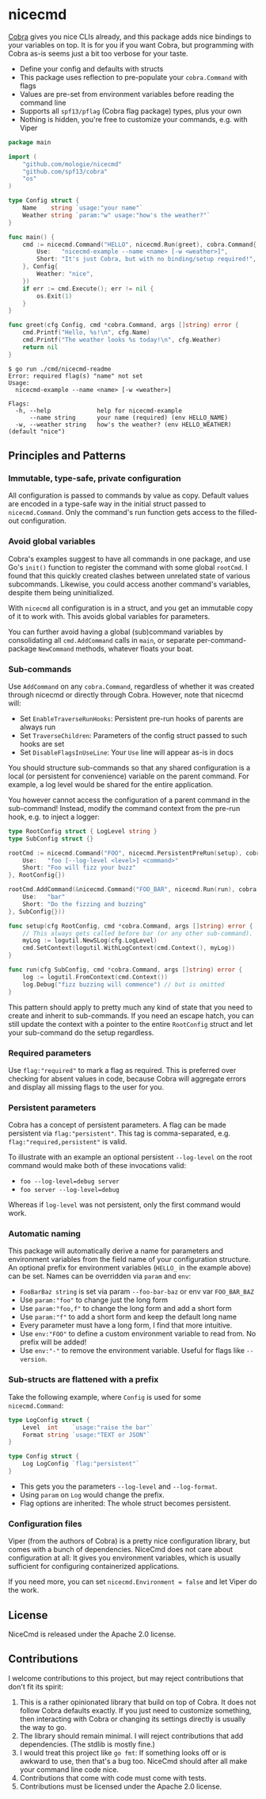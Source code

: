 nicecmd
=======

[Cobra](https://cobra.dev/) gives you nice CLIs already, and this package adds
nice bindings to your variables on top. It is for you if you want Cobra, but
programming with Cobra as-is seems just a bit too verbose for your taste.

* Define your config and defaults with structs
* This package uses reflection to pre-populate your `cobra.Command` with flags
* Values are pre-set from environment variables before reading the command line
* Supports all `spf13/pflag` (Cobra flag package) types, plus your own
* Nothing is hidden, you're free to customize your commands, e.g. with Viper

```go
package main

import (
	"github.com/mologie/nicecmd"
	"github.com/spf13/cobra"
	"os"
)

type Config struct {
	Name    string `usage:"your name"`
	Weather string `param:"w" usage:"how's the weather?"`
}

func main() {
	cmd := nicecmd.Command("HELLO", nicecmd.Run(greet), cobra.Command{
		Use:   "nicecmd-example --name <name> [-w <weather>]",
		Short: "It's just Cobra, but with no binding/setup required!",
	}, Config{
		Weather: "nice",
	})
	if err := cmd.Execute(); err != nil {
		os.Exit(1)
	}
}

func greet(cfg Config, cmd *cobra.Command, args []string) error {
	cmd.Printf("Hello, %s!\n", cfg.Name)
	cmd.Printf("The weather looks %s today!\n", cfg.Weather)
	return nil
}
```

```text
$ go run ./cmd/nicecmd-readme
Error: required flag(s) "name" not set
Usage:
  nicecmd-example --name <name> [-w <weather>]

Flags:
  -h, --help             help for nicecmd-example
      --name string      your name (required) (env HELLO_NAME)
  -w, --weather string   how's the weather? (env HELLO_WEATHER) (default "nice")
```

Principles and Patterns
-----------------------

### Immutable, type-safe, private configuration

All configuration is passed to commands by value as copy. Default values are encoded in a type-safe
way in the initial struct passed to `nicecmd.Command`. Only the command's run function gets access
to the filled-out configuration.

### Avoid global variables

Cobra's examples suggest to have all commands in one package, and use Go's `init()` function to
register the command with some global `rootCmd`. I found that this quickly created clashes between
unrelated state of various subcommands. Likewise, you could access another command's variables,
despite them being uninitialized.

With `nicecmd` all configuration is in a struct, and you get an immutable copy of it to work with.
This avoids global variables for parameters.

You can further avoid having a global (sub)command variables by consolidating all `cmd.AddCommand`
calls in `main`, or separate per-command-package `NewCommand` methods, whatever floats your boat.

### Sub-commands

Use `AddCommand` on any `cobra.Command`, regardless of whether it was created through nicecmd or
directly through Cobra. However, note that nicecmd will:

* Set `EnableTraverseRunHooks`: Persistent pre-run hooks of parents are always run
* Set `TraverseChildren`: Parameters of the config struct passed to such hooks are set
* Set `DisableFlagsInUseLine`: Your `Use` line will appear as-is in docs

You should structure sub-commands so that any shared configuration is a local (or persistent for
convenience) variable on the parent command. For example, a log level would be shared for the
entire application.

You however cannot access the configuration of a parent command in the sub-command! Instead, modify
the command context from the pre-run hook, e.g. to inject a logger:

```go
type RootConfig struct { LogLevel string }
type SubConfig struct {}

rootCmd := nicecmd.Command("FOO", nicecmd.PersistentPreRun(setup), cobra.Command{
	Use:   "foo [--log-level <level>] <command>"
	Short: "Foo will fizz your buzz"
}, RootConfig{})

rootCmd.AddCommand(&nicecmd.Command("FOO_BAR", nicecmd.Run(run), cobra.Command{
	Use:   "bar"
	Short: "Do the fizzing and buzzing"
}, SubConfig{}))

func setup(cfg RootConfig, cmd *cobra.Command, args []string) error {
	// This always gets called before bar (or any other sub-command).
	myLog := logutil.NewSLog(cfg.LogLevel)
	cmd.SetContext(logutil.WithLogContext(cmd.Context(), myLog))
}

func run(cfg SubConfig, cmd *cobra.Command, args []string) error {
	log := logutil.FromContext(cmd.Context())
	log.Debug("fizz buzzing will commence") // but is omitted
}
```

This pattern should apply to pretty much any kind of state that you need to create and inherit to
sub-commands. If you need an escape hatch, you can still update the context with a pointer to the
entire `RootConfig` struct and let your sub-command do the setup regardless.

### Required parameters

Use `flag:"required"` to mark a flag as required. This is preferred over checking for absent values
in code, because Cobra will aggregate errors and display all missing flags to the user for you.

### Persistent parameters

Cobra has a concept of persistent parameters. A flag can be made persistent via `flag:"persistent"`.
This tag is comma-separated, e.g. `flag:"required,persistent"` is valid.

To illustrate with an example an optional persistent `--log-level` on the root command would make
both of these invocations valid:

* `foo --log-level=debug server`
* `foo server --log-level=debug`

Whereas if `log-level` was not persistent, only the first command would work.

### Automatic naming

This package will automatically derive a name for parameters and environment variables from the
field name of your configuration structure. An optional prefix for environment variables (`HELLO_`
in the example above) can be set. Names can be overridden via `param` and `env`:

* `FooBarBaz string` is set via param `--foo-bar-baz` or env var `FOO_BAR_BAZ`
* Use `param:"foo"` to change just the long form
* Use `param:"foo,f"` to change the long form and add a short form
* Use `param:"f"` to add a short form and keep the default long name
* Every parameter must have a long form, I find that more intuitive.
* Use `env:"FOO"` to define a custom environment variable to read from. No prefix will be added!
* Use `env:"-"` to remove the environment variable. Useful for flags like `--version`.

### Sub-structs are flattened with a prefix

Take the following example, where `Config` is used for some `nicecmd.Command`:

```go
type LogConfig struct {
	Level  int    `usage:"raise the bar"`
	Format string `usage:"TEXT or JSON"`
}

type Config struct {
	Log LogConfig `flag:"persistent"`
}
```

* This gets you the parameters `--log-level` and `--log-format`.
* Using `param` on `Log` would change the prefix.
* Flag options are inherited: The whole struct becomes persistent.

### Configuration files

Viper (from the authors of Cobra) is a pretty nice configuration library, but comes with a bunch of
dependencies. NiceCmd does not care about configuration at all: It gives you environment variables,
which is usually sufficient for configuring containerized applications.

If you need more, you can set `nicecmd.Environment = false` and let Viper do the work. 

License
-------

NiceCmd is released under the Apache 2.0 license.

Contributions
-------------

I welcome contributions to this project, but may reject contributions that don't fit its spirit:

1. This is a rather opinionated library that build on top of Cobra. It does not follow Cobra defaults exactly. If you just need to customize something, then interacting with Cobra or changing its settings directly is usually the way to go.
2. The library should remain minimal. I will reject contributions that add dependencies. (The stdlib is mostly fine.)
3. I would treat this project like `go fmt`: If something looks off or is awkward to use, then that's a bug too. NiceCmd should after all make your command line code nice.
4. Contributions that come with code must come with tests.
5. Contributions must be licensed under the Apache 2.0 license.
